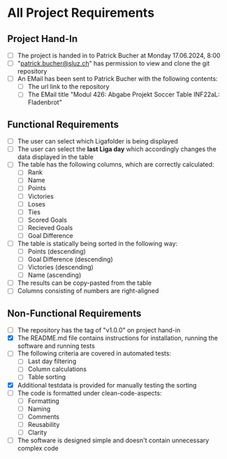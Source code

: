 # All Project Requirements

## Project Hand-In

- [ ] The project is handed in to Patrick Bucher at Monday 17.06.2024, 8:00
- [ ] "patrick.bucher@sluz.ch" has permission to view and clone the git repository
- [ ] An EMail has been sent to Patrick Bucher with the following contents:
	- [ ] The url link to the repository
	- [ ] The EMail title "Modul 426: Abgabe Projekt Soccer Table INF22aL: Fladenbrot"

## Functional Requirements

- [ ] The user can select which Ligafolder is being displayed
- [ ] The user can select the **last Liga day** which accordingly changes the data displayed in the table
- [ ] The table has the following columns, which are correctly calculated:
	- [ ] Rank
	- [ ] Name
	- [ ] Points
	- [ ] Victories
	- [ ] Loses
	- [ ] Ties
	- [ ] Scored Goals
	- [ ] Recieved Goals
	- [ ] Goal Difference
- [ ] The table is statically being sorted in the following way:
	- [ ] Points 			(descending)
	- [ ] Goal Difference 	(descending)
	- [ ] Victories			(descending)
	- [ ] Name				(ascending)
- [ ] The results can be copy-pasted from the table
- [ ] Columns consisting of numbers are right-aligned

## Non-Functional Requirements

- [ ] The repository has the tag of "v1.0.0" on project hand-in
- [x] The README.md file contains instructions for installation, running the software and running tests
- [ ] The following criteria are covered in automated tests:
	- [ ] Last day filtering
	- [ ] Column calculations
	- [ ] Table sorting
- [x] Additional testdata is provided for manually testing the sorting
- [ ] The code is formatted under clean-code-aspects:
	- [ ] Formatting
	- [ ] Naming
	- [ ] Comments
	- [ ] Reusability
	- [ ] Clarity
- [ ] The software is designed simple and doesn't contain unnecessary complex code